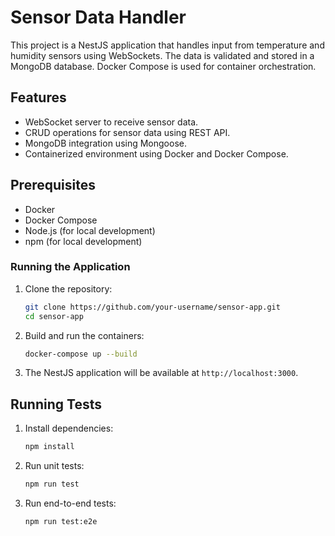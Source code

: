 # Sensor Data Handler

This project is a NestJS application that handles input from temperature and humidity sensors using WebSockets. The data is validated and stored in a MongoDB database. Docker Compose is used for container orchestration.

## Features

- WebSocket server to receive sensor data.
- CRUD operations for sensor data using REST API.
- MongoDB integration using Mongoose.
- Containerized environment using Docker and Docker Compose.

## Prerequisites

- Docker
- Docker Compose
- Node.js (for local development)
- npm (for local development)

### Running the Application

1. Clone the repository:

   ```sh
   git clone https://github.com/your-username/sensor-app.git
   cd sensor-app
   ```

2. Build and run the containers:

   ```sh
   docker-compose up --build
   ```

3. The NestJS application will be available at `http://localhost:3000`.

## Running Tests

1. Install dependencies:

   ```sh
   npm install
   ```

2. Run unit tests:

   ```sh
   npm run test
   ```

3. Run end-to-end tests:
   ```sh
   npm run test:e2e
   ```
